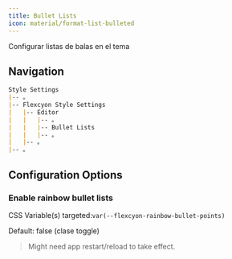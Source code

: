 ```yaml
---
title: Bullet Lists
icon: material/format-list-bulleted
---
```


Configurar listas de balas en el tema

## Navigation
```md
Style Settings
|-- 。
|-- Flexcyon Style Settings
|   |-- Editor
|   |   |-- 。
|   |   |-- Bullet Lists
|   |   |-- 。
|   |-- 。
|-- 。
```

## Configuration Options

### Enable rainbow bullet lists
CSS Variable(s) targeted:`var(--flexcyon-rainbow-bullet-points)`

Default: false (clase toggle)
> Might need app restart/reload to take effect.
